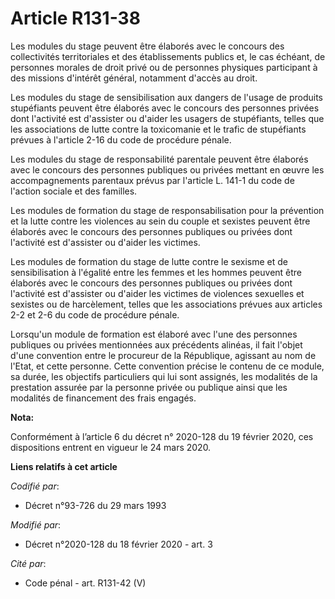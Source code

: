 # Article R131-38

Les modules du stage peuvent être élaborés avec le concours des collectivités territoriales et des établissements publics et,
le cas échéant, de personnes morales de droit privé ou de personnes physiques participant à des missions d'intérêt général,
notamment d'accès au droit.

Les modules du stage de sensibilisation aux dangers de l'usage de produits stupéfiants peuvent être élaborés avec le concours
des personnes privées dont l'activité est d'assister ou d'aider les usagers de stupéfiants, telles que les associations de
lutte contre la toxicomanie et le trafic de stupéfiants prévues à l'article 2-16 du code de procédure pénale.

Les modules du stage de responsabilité parentale peuvent être élaborés avec le concours des personnes publiques ou privées
mettant en œuvre les accompagnements parentaux prévus par l'article L. 141-1 du code de l'action sociale et des familles.

Les modules de formation du stage de responsabilisation pour la prévention et la lutte contre les violences au sein du couple
et sexistes peuvent être élaborés avec le concours des personnes publiques ou privées dont l'activité est d'assister ou
d'aider les victimes.

Les modules de formation du stage de lutte contre le sexisme et de sensibilisation à l'égalité entre les femmes et les hommes
peuvent être élaborés avec le concours des personnes publiques ou privées dont l'activité est d'assister ou d'aider les
victimes de violences sexuelles et sexistes ou de harcèlement, telles que les associations prévues aux articles 2-2 et 2-6 du
code de procédure pénale.

Lorsqu'un module de formation est élaboré avec l'une des personnes publiques ou privées mentionnées aux précédents alinéas,
il fait l'objet d'une convention entre le procureur de la République, agissant au nom de l'Etat, et cette personne. Cette
convention précise le contenu de ce module, sa durée, les objectifs particuliers qui lui sont assignés, les modalités de la
prestation assurée par la personne privée ou publique ainsi que les modalités de financement des frais engagés.

**Nota:**

Conformément à l’article 6 du décret n° 2020-128 du 19 février 2020, ces dispositions entrent en vigueur le 24 mars 2020.

**Liens relatifs à cet article**

_Codifié par_:

  - Décret n°93-726 du 29 mars 1993

_Modifié par_:

  - Décret n°2020-128 du 18 février 2020 - art. 3

_Cité par_:

  - Code pénal - art. R131-42 (V)
